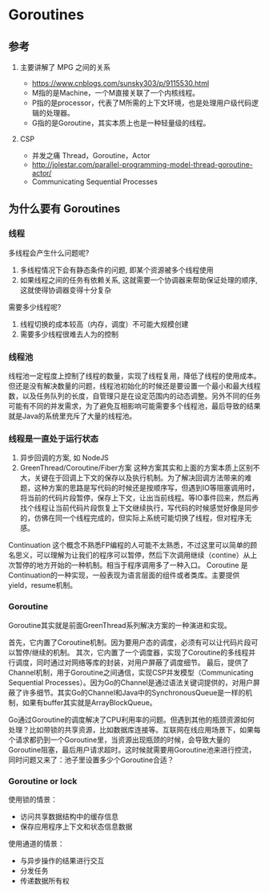 # Goroutines

## 参考

1. 主要讲解了 MPG 之间的关系
	
	- https://www.cnblogs.com/sunsky303/p/9115530.html
	- M指的是Machine，一个M直接关联了一个内核线程。
	- P指的是processor，代表了M所需的上下文环境，也是处理用户级代码逻辑的处理器。
	- G指的是Goroutine，其实本质上也是一种轻量级的线程。

2. CSP 
	
	- 并发之痛 Thread，Goroutine，Actor
	- http://jolestar.com/parallel-programming-model-thread-goroutine-actor/
	- Communicating Sequential Processes

## 为什么要有 Goroutines

### 线程

多线程会产生什么问题呢?

1. 多线程情况下会有静态条件的问题, 即某个资源被多个线程使用
2. 如果线程之间的任务有依赖关系, 这就需要一个协调器来帮助保证处理的顺序, 这就使得协调器变得十分复杂

需要多少线程呢?

1. 线程切换的成本较高（内存，调度）不可能大规模创建
2. 需要多少线程很难去人为的控制

### 线程池

线程池一定程度上控制了线程的数量，实现了线程复用，降低了线程的使用成本。但还是没有解决数量的问题，线程池初始化的时候还是要设置一个最小和最大线程数，以及任务队列的长度，自管理只是在设定范围内的动态调整。另外不同的任务可能有不同的并发需求，为了避免互相影响可能需要多个线程池，最后导致的结果就是Java的系统里充斥了大量的线程池。

### 线程是一直处于运行状态

1. 异步回调的方案, 如 NodeJS
2. GreenThread/Coroutine/Fiber方案 这种方案其实和上面的方案本质上区别不大，关键在于回调上下文的保存以及执行机制。为了解决回调方法带来的难题，这种方案的思路是写代码的时候还是按顺序写，但遇到IO等阻塞调用时，将当前的代码片段暂停，保存上下文，让出当前线程。等IO事件回来，然后再找个线程让当前代码片段恢复上下文继续执行，写代码的时候感觉好像是同步的，仿佛在同一个线程完成的，但实际上系统可能切换了线程，但对程序无感。

Continuation 这个概念不熟悉FP编程的人可能不太熟悉，不过这里可以简单的顾名思义，可以理解为让我们的程序可以暂停，然后下次调用继续（contine）从上次暂停的地方开始的一种机制。相当于程序调用多了一种入口。
Coroutine 是Continuation的一种实现，一般表现为语言层面的组件或者类库。主要提供yield，resume机制。

### Goroutine

Goroutine其实就是前面GreenThread系列解决方案的一种演进和实现。

首先，它内置了Coroutine机制。因为要用户态的调度，必须有可以让代码片段可以暂停/继续的机制。
其次，它内置了一个调度器，实现了Coroutine的多线程并行调度，同时通过对网络等库的封装，对用户屏蔽了调度细节。
最后，提供了Channel机制，用于Goroutine之间通信，实现CSP并发模型（Communicating Sequential Processes）。因为Go的Channel是通过语法关键词提供的，对用户屏蔽了许多细节。其实Go的Channel和Java中的SynchronousQueue是一样的机制，如果有buffer其实就是ArrayBlockQueue。

Go通过Goroutine的调度解决了CPU利用率的问题。但遇到其他的瓶颈资源如何处理？比如带锁的共享资源，比如数据库连接等。互联网在线应用场景下，如果每个请求都扔到一个Goroutine里，当资源出现瓶颈的时候，会导致大量的Goroutine阻塞，最后用户请求超时。这时候就需要用Goroutine池来进行控流，同时问题又来了：池子里设置多少个Goroutine合适？


### Goroutine or lock

使用锁的情景：

- 访问共享数据结构中的缓存信息
- 保存应用程序上下文和状态信息数据

使用通道的情景：

- 与异步操作的结果进行交互
- 分发任务
- 传递数据所有权





